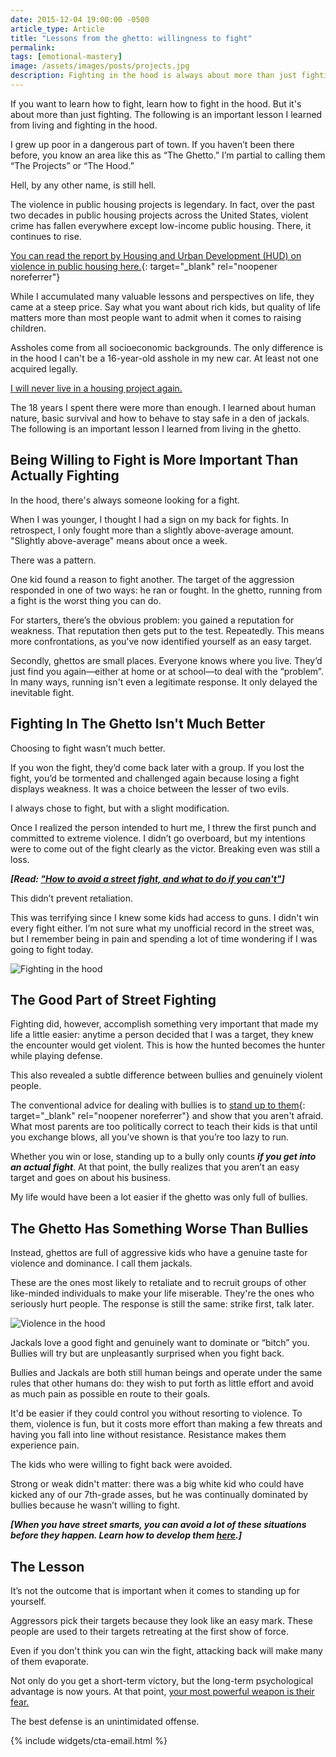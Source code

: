 ```yaml
---
date: 2015-12-04 19:00:00 -0500
article_type: Article
title: "Lessons from the ghetto: willingness to fight"
permalink:
tags: [emotional-mastery]
image: /assets/images/posts/projects.jpg
description: Fighting in the hood is always about more than just fighting. The following is an important lesson I learned from living and fighting in the hood.
---
```


If you want to learn how to fight, learn how to fight in the hood. But it's about more than just fighting. The following is an important lesson I learned from living and fighting in the hood.

I grew up poor in a dangerous part of town. If you haven’t been there before, you know an area like this as “The Ghetto.” I’m partial to calling them “The Projects” or “The Hood.”

Hell, by any other name, is still hell.

The violence in public housing projects is legendary. In fact, over the past two decades in public housing projects across the United States, violent crime has fallen everywhere except low-income public housing. There, it continues to rise.

[You can read the report by Housing and Urban Development (HUD) on violence in public housing here.](https://www.huduser.gov/portal/periodicals/em/summer16/highlight2.html){: target="_blank" rel="noopener noreferrer"}

While I accumulated many valuable lessons and perspectives on life, they came at a steep price. Say what you want about rich kids, but quality of life matters more than most people want to admit when it comes to raising children.

Assholes come from all socioeconomic backgrounds. The only difference is in the hood I can't be a 16-year-old asshole in my new car. At least not one acquired legally.

[I will never live in a housing project again.](/the-projects/)

The 18 years I spent there were more than enough. I learned about human nature, basic survival and how to behave to stay safe in a den of jackals. The following is an important lesson I learned from living in the ghetto.

## Being Willing to Fight is More Important Than Actually Fighting

In the hood, there's always someone looking for a fight.

When I was younger, I thought I had a sign on my back for fights. In retrospect, I only fought more than a slightly above-average amount. "Slightly above-average" means about once a week.

There was a pattern.

One kid found a reason to fight another. The target of the aggression responded in one of two ways: he ran or fought. In the ghetto, running from a fight is the worst thing you can do.

For starters, there’s the obvious problem: you gained a reputation for weakness. That reputation then gets put to the test. Repeatedly. This means more confrontations, as you've now identified yourself as an easy target.

Secondly, ghettos are small places. Everyone knows where you live. They’d just find you again—either at home or at school—to deal with the “problem”. In many ways, running isn't even a legitimate response. It only delayed the inevitable fight.

## Fighting In The Ghetto Isn't Much Better

Choosing to fight wasn’t much better.

If you won the fight, they’d come back later with a group. If you lost the fight, you’d be tormented and challenged again because losing a fight displays weakness. It was a choice between the lesser of two evils.

I always chose to fight, but with a slight modification.

Once I realized the person intended to hurt me, I threw the first punch and committed to extreme violence. I didn’t go overboard, but my intentions were to come out of the fight clearly as the victor. Breaking even was still a loss.

***\[Read: ["How to avoid a street fight, and what to do if you can't"](/how-to-win-a-street-fight/)\]***

This didn’t prevent retaliation.

This was terrifying since I knew some kids had access to guns. I didn't win every fight either. I’m not sure what my unofficial record in the street was, but I remember being in pain and spending a lot of time wondering if I was going to fight today.

![Fighting in the hood](/assets/images/posts/2015/fighting-in-the-hood.jpg "You could win a one on one fight, and in a few hours you get jumped like this.")

## The Good Part of Street Fighting

Fighting did, however, accomplish something very important that made my life a little easier: anytime a person decided that I was a target, they knew the encounter would get violent. This is how the hunted becomes the hunter while playing defense.

This also revealed a subtle difference between bullies and genuinely violent people.

The conventional advice for dealing with bullies is to [stand up to them](https://www.apa.org/gradpsych/2014/11/stand-up){: target="_blank" rel="noopener noreferrer"} and show that you aren't afraid. What most parents are too politically correct to teach their kids is that until you exchange blows, all you’ve shown is that you’re too lazy to run.

Whether you win or lose, standing up to a bully only counts ***if you get into an actual fight***. At that point, the bully realizes that you aren’t an easy target and goes on about his business.

My life would have been a lot easier if the ghetto was only full of bullies.

## The Ghetto Has Something Worse Than Bullies

Instead, ghettos are full of aggressive kids who have a genuine taste for violence and dominance. I call them jackals.

These are the ones most likely to retaliate and to recruit groups of other like-minded individuals to make your life miserable. They're the ones who seriously hurt people. The response is still the same: strike first, talk later.

![Violence in the hood](/assets/images/posts/gangbangers.jpg "These people only want problems and pain")

Jackals love a good fight and genuinely want to dominate or “bitch” you. Bullies will try but are unpleasantly surprised when you fight back.

Bullies and Jackals are both still human beings and operate under the same rules that other humans do: they wish to put forth as little effort and avoid as much pain as possible en route to their goals.

It'd be easier if they could control you without resorting to violence. To them, violence is fun, but it costs more effort than making a few threats and having you fall into line without resistance. Resistance makes them experience pain.

The kids who were willing to fight back were avoided.

Strong or weak didn't matter: there was a big white kid who could have kicked any of our 7th-grade asses, but he was continually dominated by bullies because he wasn’t willing to fight.

***\[When you have street smarts, you can avoid a lot of these situations before they happen. Learn how to develop them [here](/how-to-be-street-smart/).\]***

## The Lesson

It’s not the outcome that is important when it comes to standing up for yourself.

Aggressors pick their targets because they look like an easy mark. These people are used to their targets retreating at the first show of force.

Even if you don't think you can win the fight, attacking back will make many of them evaporate.

Not only do you get a short-term victory, but the long-term psychological advantage is now yours. At that point, [your most powerful weapon is their fear.](/how-to-overcome-fear/)

The best defense is an unintimidated offense.

{% include widgets/cta-email.html %}